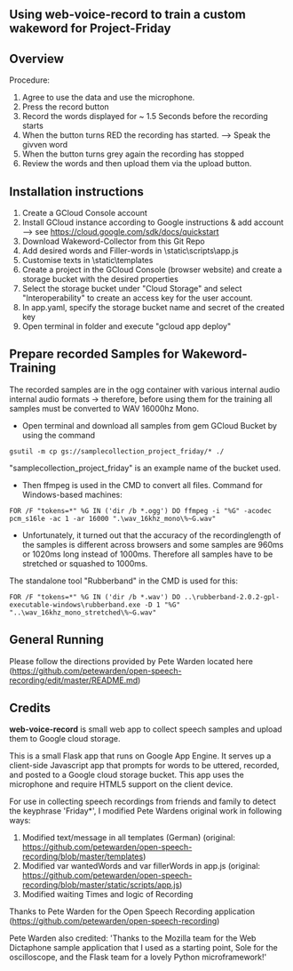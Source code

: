 ## Using web-voice-record to train a custom wakeword for Project-Friday

## Overview

Procedure:

1. Agree to use the data and use the microphone.
2. Press the record button
3. Record the words displayed for ~ 1.5 Seconds before the recording starts
4. When the button turns RED the recording has started. --> Speak the givven word
5. When the button turns grey again the recording has stopped 
6. Review the words and then upload them via the upload button.

## Installation instructions

1. Create a GCloud Console account
2. Install GCloud instance according to Google instructions & add account --> see https://cloud.google.com/sdk/docs/quickstart
3. Download Wakeword-Collector from this Git Repo
4. Add desired words and Filler-words in \static\scripts\app.js  
5. Customise texts in \static\templates
6. Create a project in the GCloud Console (browser website) and create a storage bucket with the desired properties
7. Select the storage bucket under "Cloud Storage" and select "Interoperability" to create an access key for the user account.
8. In app.yaml, specify the storage bucket name and secret of the created key  
9. Open terminal in folder and execute "gcloud app deploy"

## Prepare recorded Samples for Wakeword-Training

The recorded samples are in the ogg container with various internal audio
internal audio formats -\> therefore, before using them for the training
all samples must be converted to WAV 16000hz Mono.

  - Open terminal and download all samples from gem GCloud Bucket by using the command 

<!-- end list -->

    gsutil -m cp gs://samplecollection_project_friday/* ./

"samplecollection\_project\_friday" is an example name of the bucket used.

  - Then ffmpeg is used in the CMD to convert all files.
    Command for Windows-based machines:

<!-- end list -->

    FOR /F "tokens=*" %G IN ('dir /b *.ogg') DO ffmpeg -i "%G" -acodec pcm_s16le -ac 1 -ar 16000 ".\wav_16khz_mono\%~G.wav"

  - Unfortunately, it turned out that the accuracy of the recordinglength of the samples is different across browsers and some samples are 
    960ms or 1020ms long instead of 1000ms. Therefore all samples have to be stretched or squashed to 1000ms.

The standalone tool "Rubberband" in the CMD is used for this:

    FOR /F "tokens=*" %G IN ('dir /b *.wav') DO ..\rubberband-2.0.2-gpl-executable-windows\rubberband.exe -D 1 "%G" "..\wav_16khz_mono_stretched\%~G.wav"


## General Running
Please follow the directions provided by Pete Warden located here (https://github.com/petewarden/open-speech-recording/edit/master/README.md)

## Credits

**web-voice-record** is small web app to collect speech samples and upload them to Google cloud storage.  

This is a small Flask app that runs on Google App Engine. It serves up a client-side Javascript app that prompts for words to be uttered, recorded, and posted to a Google cloud storage bucket.  This app uses the microphone and require HTML5 support on the client device.  

For use in collecting speech recordings from friends and family to detect the keyphrase 'Friday*', I modified Pete Wardens original work in following ways:

1. Modified text/message in all templates (German) (original: https://github.com/petewarden/open-speech-recording/blob/master/templates)
2. Modified var wantedWords and var fillerWords in app.js (original: https://github.com/petewarden/open-speech-recording/blob/master/static/scripts/app.js)
3. Modified waiting Times and logic of Recording

Thanks to Pete Warden for the Open Speech Recording application (https://github.com/petewarden/open-speech-recording)

Pete Warden also credited:
'Thanks to the Mozilla team for the Web Dictaphone sample application that I used as a starting point, Sole for the oscilloscope, and the Flask team for a lovely Python microframework!'
